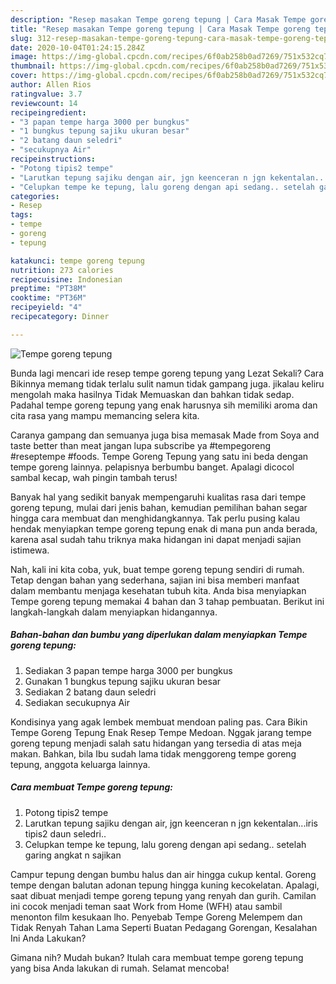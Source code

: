 ```yaml
---
description: "Resep masakan Tempe goreng tepung | Cara Masak Tempe goreng tepung Yang Mudah Dan Praktis"
title: "Resep masakan Tempe goreng tepung | Cara Masak Tempe goreng tepung Yang Mudah Dan Praktis"
slug: 312-resep-masakan-tempe-goreng-tepung-cara-masak-tempe-goreng-tepung-yang-mudah-dan-praktis
date: 2020-10-04T01:24:15.284Z
image: https://img-global.cpcdn.com/recipes/6f0ab258b0ad7269/751x532cq70/tempe-goreng-tepung-foto-resep-utama.jpg
thumbnail: https://img-global.cpcdn.com/recipes/6f0ab258b0ad7269/751x532cq70/tempe-goreng-tepung-foto-resep-utama.jpg
cover: https://img-global.cpcdn.com/recipes/6f0ab258b0ad7269/751x532cq70/tempe-goreng-tepung-foto-resep-utama.jpg
author: Allen Rios
ratingvalue: 3.7
reviewcount: 14
recipeingredient:
- "3 papan tempe harga 3000 per bungkus"
- "1 bungkus tepung sajiku ukuran besar"
- "2 batang daun seledri"
- "secukupnya Air"
recipeinstructions:
- "Potong tipis2 tempe"
- "Larutkan tepung sajiku dengan air, jgn keenceran n jgn kekentalan...iris tipis2 daun seledri.."
- "Celupkan tempe ke tepung, lalu goreng dengan api sedang.. setelah garing angkat n sajikan"
categories:
- Resep
tags:
- tempe
- goreng
- tepung

katakunci: tempe goreng tepung 
nutrition: 273 calories
recipecuisine: Indonesian
preptime: "PT38M"
cooktime: "PT36M"
recipeyield: "4"
recipecategory: Dinner

---
```



![Tempe goreng tepung](https://img-global.cpcdn.com/recipes/6f0ab258b0ad7269/751x532cq70/tempe-goreng-tepung-foto-resep-utama.jpg)

Bunda lagi mencari ide resep tempe goreng tepung yang Lezat Sekali? Cara Bikinnya memang tidak terlalu sulit namun tidak gampang juga. jikalau keliru mengolah maka hasilnya Tidak Memuaskan dan bahkan tidak sedap. Padahal tempe goreng tepung yang enak harusnya sih memiliki aroma dan cita rasa yang mampu memancing selera kita.

Caranya gampang dan semuanya juga bisa memasak Made from Soya and taste better than meat jangan lupa subscribe ya #tempegoreng #reseptempe #foods. Tempe Goreng Tepung yang satu ini beda dengan tempe goreng lainnya. pelapisnya berbumbu banget. Apalagi dicocol sambal kecap, wah pingin tambah terus!

Banyak hal yang sedikit banyak mempengaruhi kualitas rasa dari tempe goreng tepung, mulai dari jenis bahan, kemudian pemilihan bahan segar hingga cara membuat dan menghidangkannya. Tak perlu pusing kalau hendak menyiapkan tempe goreng tepung enak di mana pun anda berada, karena asal sudah tahu triknya maka hidangan ini dapat menjadi sajian istimewa.


Nah, kali ini kita coba, yuk, buat tempe goreng tepung sendiri di rumah. Tetap dengan bahan yang sederhana, sajian ini bisa memberi manfaat dalam membantu menjaga kesehatan tubuh kita. Anda bisa menyiapkan Tempe goreng tepung memakai 4 bahan dan 3 tahap pembuatan. Berikut ini langkah-langkah dalam menyiapkan hidangannya.

<!--inarticleads1-->

##### Bahan-bahan dan bumbu yang diperlukan dalam menyiapkan Tempe goreng tepung:

1. Sediakan 3 papan tempe harga 3000 per bungkus
1. Gunakan 1 bungkus tepung sajiku ukuran besar
1. Sediakan 2 batang daun seledri
1. Sediakan secukupnya Air


Kondisinya yang agak lembek membuat mendoan paling pas. Cara Bikin Tempe Goreng Tepung Enak Resep Tempe Medoan. Nggak jarang tempe goreng tepung menjadi salah satu hidangan yang tersedia di atas meja makan. Bahkan, bila Ibu sudah lama tidak menggoreng tempe goreng tepung, anggota keluarga lainnya. 

<!--inarticleads2-->

##### Cara membuat Tempe goreng tepung:

1. Potong tipis2 tempe
1. Larutkan tepung sajiku dengan air, jgn keenceran n jgn kekentalan...iris tipis2 daun seledri..
1. Celupkan tempe ke tepung, lalu goreng dengan api sedang.. setelah garing angkat n sajikan


Campur tepung dengan bumbu halus dan air hingga cukup kental. Goreng tempe dengan balutan adonan tepung hingga kuning kecokelatan. Apalagi, saat dibuat menjadi tempe goreng tepung yang renyah dan gurih. Camilan ini cocok menjadi teman saat Work from Home (WFH) atau sambil menonton film kesukaan lho. Penyebab Tempe Goreng Melempem dan Tidak Renyah Tahan Lama Seperti Buatan Pedagang Gorengan, Kesalahan Ini Anda Lakukan? 

Gimana nih? Mudah bukan? Itulah cara membuat tempe goreng tepung yang bisa Anda lakukan di rumah. Selamat mencoba!
